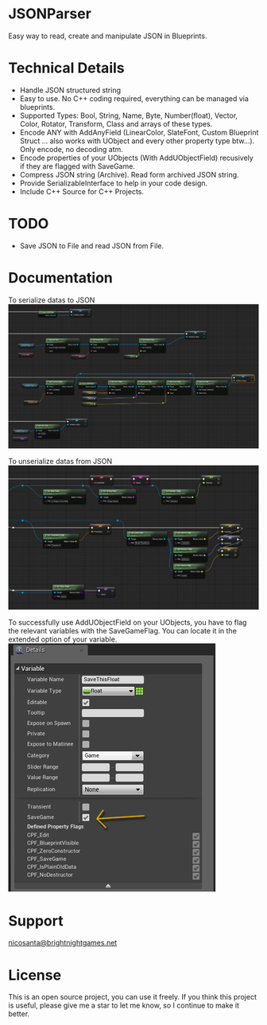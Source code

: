 # JSONParser

Easy way to read, create and manipulate JSON in Blueprints.

# Technical Details

* Handle JSON structured string
* Easy to use. No C++ coding required, everything can be managed via blueprints.
* Supported Types: Bool, String, Name, Byte, Number(float), Vector, Color, Rotator, Transform, Class and arrays of these types.
* Encode ANY with AddAnyField (LinearColor, SlateFont, Custom Blueprint Struct ... also works with UObject and every other property type btw...). Only encode, no decoding atm.
* Encode properties of your UObjects (With AddUObjectField) recusively if they are flagged with SaveGame. 
* Compress JSON string (Archive). Read form archived JSON string.
* Provide SerializableInterface to help in your code design.
* Include C++ Source for C++ Projects.

# TODO
* Save JSON to File and read JSON from File.

# Documentation
To serialize datas to JSON
![Alt serialize](Docs/serialize.png?raw=true "Serialize")

To unserialize datas from JSON
![unserialize](Docs/unserialize.png?raw=true "Unserialize")

To successfully use AddUObjectField on your UObjects, you have to flag the relevant variables with the SaveGameFlag. 
You can locate it in the extended option of your variable.\
![Alt savegame](Docs/savegamevariableproperty.png?raw=true "SaveGame")

# Support
nicosanta@brightnightgames.net

# License
This is an open source project, you can use it freely. 
If you think this project is useful, please give me a star to let me know, so I continue to make it better.
